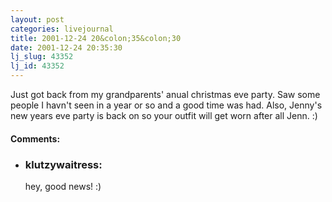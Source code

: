 ```yaml
---
layout: post
categories: livejournal
title: 2001-12-24 20&colon;35&colon;30
date: 2001-12-24 20:35:30
lj_slug: 43352
lj_id: 43352
---
```

Just got back from my grandparents' anual christmas eve party. Saw some people I havn't seen in a year or so and a good time was had. Also, Jenny's new years eve party is back on so your outfit will get worn after all Jenn. :)


<div id="comments"><h4>Comments:</h4><div class="lj-comments"><ul>
<li><h3>klutzywaitress: </h3>
<a id="comment-45"></a>
<p>hey, good news! :)</p>
</li>
</ul></div></div>

